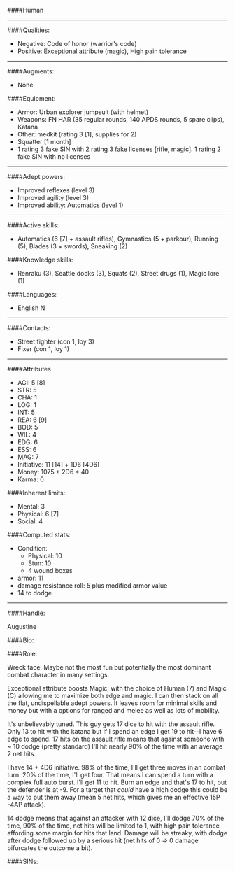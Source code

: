####Human
____
####Qualities:

- Negative: Code of honor (warrior's code)
- Positive: Exceptional attribute (magic), High pain tolerance

____
####Augments:

- None

####Equipment:

- Armor: Urban explorer jumpsuit (with helmet) 
- Weapons: FN HAR (35 regular rounds, 140 APDS rounds, 5 spare clips), Katana
- Other: medkit (rating 3 [1], supplies for 2)
- Squatter [1 month]
- 1 rating 3 fake SIN with 2 rating 3 fake licenses [rifle, magic]. 1 rating 2 fake SIN with no licenses

____
####Adept powers: 

- Improved reflexes (level 3)
- Improved agility (level 3)
- Improved ability: Automatics (level 1)

____
####Active skills:

- Automatics (6 [7] + assault rifles), Gymnastics (5 + parkour), Running (5), Blades (3 + swords), Sneaking (2)

####Knowledge skills:

- Renraku (3), Seattle docks (3), Squats (2), Street drugs (1), Magic lore (1)

####Languages:

- English N

____
####Contacts:

- Street fighter (con 1, loy 3)
- Fixer (con 1, loy 1)

____
####Attributes

- AGI: 5 [8]
- STR: 5
- CHA: 1
- LOG: 1
- INT: 5
- REA: 6 [9]
- BOD: 5
- WIL: 4
- EDG: 6
- ESS: 6
- MAG: 7
- Initiative: 11 [14] + 1D6 [4D6]
- Money: 1075 + 2D6 * 40
- Karma: 0

####Inherent limits:

- Mental: 3
- Physical: 6 [7]
- Social: 4

####Computed stats:

- Condition:
	- Physical: 10
	- Stun: 10
	- 4 wound boxes
- armor: 11
- damage resistance roll: 5 plus modified armor value
- 14 to dodge

____
####Handle:

Augustine

####Bio:



####Role:

Wreck face. Maybe not the most fun but potentially the most dominant combat character in many settings. 

Exceptional attribute boosts Magic, with the choice of Human (7) and Magic (C) allowing me to maximize both edge and magic. I can then stack on all the flat, undispellable adept powers. It leaves room for minimal skills and money but with a options for ranged and melee as well as lots of mobility.

It's unbelievably tuned. This guy gets 17 dice to hit with the assault rifle. Only 13 to hit with the katana but if I spend an edge I get 19 to hit--I have 6 edge to spend. 17 hits on the assault rifle means that against someone with ~ 10 dodge (pretty standard) I'll hit nearly 90% of the time with an average 2 net hits.

I have 14 + 4D6 initiative. 98% of the time, I'll get three moves in an combat turn. 20% of the time, I'll get four. That means I can spend a turn with a complex full auto burst. I'll get 11 to hit. Burn an edge and that's 17 to hit, but the defender is at -9. For a target that *could* have a high dodge this could be a way to put them away (mean 5 net hits, which gives me an effective 15P -4AP attack).

14 dodge means that against an attacker with 12 dice, I'll dodge 70% of the time, 90% of the time, net hits will be limited to 1, with high pain tolerance affording some margin for hits that land. Damage will be streaky, with dodge after dodge followed up by a serious hit (net hits of 0 => 0 damage bifurcates the outcome a bit).



####SINs: